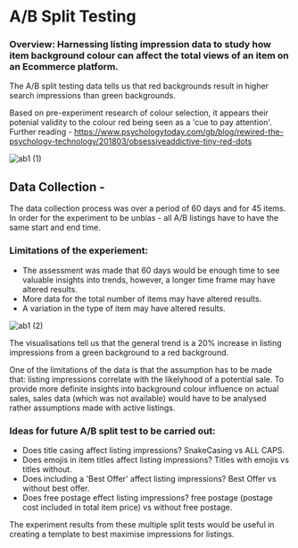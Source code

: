 # A/B Split Testing
### Overview: Harnessing listing impression data to study how item background colour can affect the total views of an item on an Ecommerce platform.

The A/B split testing data tells us that red backgrounds result in higher search impressions than green backgrounds. 

Based on pre-experiment research of colour selection, it appears their potenial validity to the colour red being seen as a 'cue to pay attention'. Further reading - https://www.psychologytoday.com/gb/blog/rewired-the-psychology-technology/201803/obsessiveaddictive-tiny-red-dots

![ab1 (1)](https://user-images.githubusercontent.com/99413257/157263640-eb1a73f6-9024-453d-9884-993ac5de096f.jpg)

## Data Collection - 
The data collection process was over a period of 60 days and for 45 items.
In order for the experiment to be unbias - all A/B listings have to have the same start and end time.

### Limitations of the experiement:
* The assessment was made that 60 days would be enough time to see valuable insights into trends, however, a longer time frame may have altered results.
* More data for the total number of items may have altered results.
* A variation in the type of item may have altered results. 

![ab1 (2)](https://user-images.githubusercontent.com/99413257/157263672-59c9657a-c8c1-47ff-88bd-f8bab01ce34d.jpg)

The visualisations tell us that the general trend is a 20% increase in listing impressions from a green background to a red background. 

One of the limitations of the data is that the assumption has to be made that: listing impressions correlate with the likelyhood of a potential sale. To provide more definite insights into background colour influence on actual sales, sales data (which was not available) would have to be analysed rather assumptions made with active listings.

### Ideas for future A/B split test to be carried out:
* Does title casing affect listing impressions? SnakeCasing vs ALL CAPS.
* Does emojis in item titles affect listing impressions? Titles with emojis vs titles without.
* Does including a 'Best Offer' affect listing impressions? Best Offer vs without best offer.
* Does free postage effect listing impressions? free postage (postage cost included in total item price) vs without free postage.

The experiment results from these multiple split tests would be useful in creating a template to best maximise impressions for listings. 

